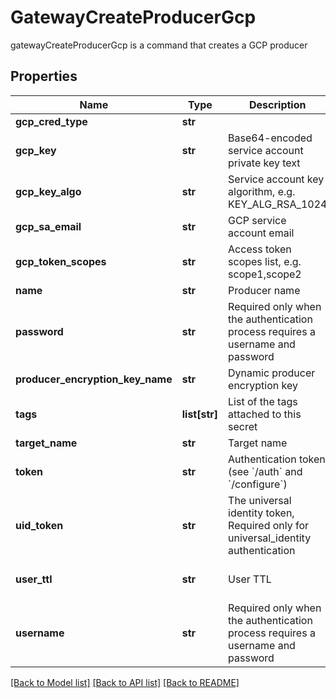 # GatewayCreateProducerGcp

gatewayCreateProducerGcp is a command that creates a GCP producer
## Properties
Name | Type | Description | Notes
------------ | ------------- | ------------- | -------------
**gcp_cred_type** | **str** |  | [optional] 
**gcp_key** | **str** | Base64-encoded service account private key text | [optional] 
**gcp_key_algo** | **str** | Service account key algorithm, e.g. KEY_ALG_RSA_1024 | [optional] 
**gcp_sa_email** | **str** | GCP service account email | [optional] 
**gcp_token_scopes** | **str** | Access token scopes list, e.g. scope1,scope2 | [optional] 
**name** | **str** | Producer name | 
**password** | **str** | Required only when the authentication process requires a username and password | [optional] 
**producer_encryption_key_name** | **str** | Dynamic producer encryption key | [optional] 
**tags** | **list[str]** | List of the tags attached to this secret | [optional] 
**target_name** | **str** | Target name | [optional] 
**token** | **str** | Authentication token (see &#x60;/auth&#x60; and &#x60;/configure&#x60;) | [optional] 
**uid_token** | **str** | The universal identity token, Required only for universal_identity authentication | [optional] 
**user_ttl** | **str** | User TTL | [optional] [default to '60m']
**username** | **str** | Required only when the authentication process requires a username and password | [optional] 

[[Back to Model list]](../README.md#documentation-for-models) [[Back to API list]](../README.md#documentation-for-api-endpoints) [[Back to README]](../README.md)


